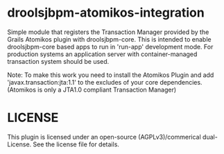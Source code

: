 droolsjbpm-atomikos-integration
===============

Simple module that registers the Transaction Manager provided by the Grails Atomikos plugin with droolsjbpm-core.
This is intended to enable droolsjbpm-core based apps to run in 'run-app' development mode.
For production systems an application server with container-managed transaction system should be used.

Note: To make this work you need to install the Atomikos Plugin and add 'javax.transaction:jta:1.1' to the excludes
of your core dependencies. (Atomikos is only a JTA1.0 compliant Transaction Manager)

LICENSE
=======
This plugin is licensed under an open-source (AGPLv3)/commerical dual-License.
See the license file for details.
